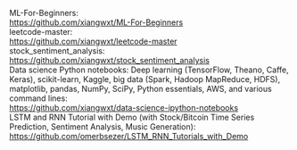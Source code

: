 ML-For-Beginners:  
https://github.com/xiangwxt/ML-For-Beginners  
leetcode-master:  
https://github.com/xiangwxt/leetcode-master   
stock_sentiment_analysis:  
https://github.com/xiangwxt/stock_sentiment_analysis  
Data science Python notebooks: Deep learning (TensorFlow, Theano, Caffe, Keras), scikit-learn, Kaggle, big data (Spark, Hadoop MapReduce, HDFS), matplotlib, pandas, NumPy, SciPy, Python essentials, AWS, and various command lines:  
https://github.com/xiangwxt/data-science-ipython-notebooks  
LSTM and RNN Tutorial with Demo (with Stock/Bitcoin Time Series Prediction, Sentiment Analysis, Music Generation):     
https://github.com/omerbsezer/LSTM_RNN_Tutorials_with_Demo  

